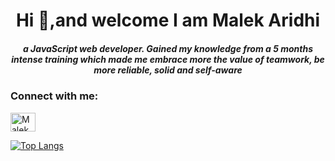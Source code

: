 <h1 align="center"> Hi 👋,and welcome I am Malek Aridhi
  
   <h5 align="center"> a JavaScript web developer. Gained my knowledge from a 5 months intense training which made me embrace more the value of teamwork,
   be more reliable, solid and self-aware 
<h3 align="left">Connect with me:</h3>
<p align="left">
<a href="https://linkedin.com/in/Malek Aridhi" target="blank"><img align="center" src="https://cdn.jsdelivr.net/npm/simple-icons@3.0.1/icons/linkedin.svg" alt="Malek Aridhi" height="30" width="40" /></a>
</p>

[![Top Langs](https://github-readme-stats.vercel.app/api/top-langs/?username=malekaridhi&theme=gruvbox)](https://github.com/anuraghazra/github-readme-stats)

